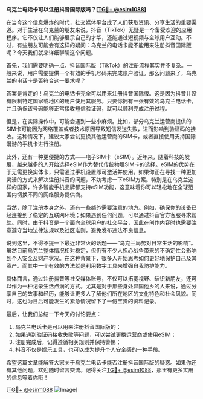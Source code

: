 **乌克兰电话卡可以注册抖音国际版吗？[[TG💪+ @esim1088](https://t.me/s/esim1088)]**

在当今这个信息爆炸的时代，社交媒体平台成了人们获取资讯、分享生活的重要渠道。对于生活在乌克兰的朋友来说，抖音（TikTok）无疑是一个备受欢迎的应用程序。它不仅让人们能够展示自己的才华，还能通过短视频与全球用户互动。不过，有些朋友可能会有这样的疑问：乌克兰的电话卡能不能用来注册抖音国际版呢？今天我们就来详细聊聊这个问题。

首先，我们需要明确一点，抖音国际版（TikTok）的注册流程其实并不复杂。一般来说，用户需要提供一个有效的手机号码来完成账户验证。那么问题来了，乌克兰的电话卡是否符合这一要求呢？

答案是肯定的！乌克兰的电话卡完全可以用来注册抖音国际版。这是因为抖音并没有限制特定国家或地区的用户使用其服务。只要你拥有一张有效的乌克兰电话卡，并且确保该号码能够正常接收短信验证码，就可以顺利完成注册过程。

但是，在实际操作中，可能会遇到一些小麻烦。比如，部分乌克兰运营商提供的SIM卡可能因为网络覆盖或者技术原因导致短信发送失败，进而影响到验证码的接收。这种情况下，建议大家尝试更换其他运营商的SIM卡，或者直接使用支持国际漫游的手机卡进行注册。

此外，还有一种更便捷的方式——电子SIM卡（eSIM）。近年来，随着科技的发展，越来越多的人开始选择eSIM作为替代传统物理SIM卡的选择。eSIM的优势在于无需更换实体卡，只需通过手机设置即可激活并使用。如果你正在寻找一种更加灵活的方式来解决注册抖音的问题，不妨考虑一下eSIM方案。特别是在乌克兰这样的国家，许多智能手机品牌都支持eSIM功能，这意味着你可以轻松地在全球范围内切换不同的网络服务提供商。

当然，除了注册本身之外，还有一些额外需要注意的地方。例如，确保你的设备已经连接到了稳定的互联网环境；如果遇到任何问题，可以通过抖音官方客服寻求帮助。同时，由于抖音是一个面向全球用户的社交平台，因此在创作内容时也需要注意遵守当地法律法规以及社区准则，避免发布违法不良信息。

说到这里，不得不提一下最近非常火的话题——“乌克兰局势对日常生活的影响”。虽然目前乌克兰整体情况相对稳定，但仍有不少人担心战争带来的不确定性会影响到个人安全及财产状况。在这种背景下，很多人开始思考如何更好地保护自己及其资产。而其中一个有效的方法就是利用数字工具来增强自我防护能力。

具体而言，通过注册抖音等社交媒体账号，不仅可以拓宽视野、结识新朋友，还可以作为一种记录生活点滴的方式。尤其是对于那些身处异国他乡的人来说，通过分享自己的故事和经历，能够让更多人了解他们所在地区的文化特色和社会风貌。同时，这也为日后可能发生的紧急情况留下了一份宝贵的资料记录。

最后，让我们总结一下今天的讨论要点：
1. 乌克兰电话卡是可以用来注册抖音国际版的；
2. 如果遇到验证码接收失败等问题，可以尝试更换运营商或使用eSIM；
3. 注册完成后，记得遵循相关规则并保持警惕；
4. 抖音不仅是娱乐工具，也可以成为提升个人安全感的一种手段。

希望这篇文章能解答大家关于乌克兰电话卡能否注册抖音国际版的疑惑。如果你还有其他问题，欢迎随时留言交流。记得关注[TG💪+ @esim1088](https://t.me/s/esim1088)，那里有更多实用的信息等着你哦！

[[TG💪+ @esim1088](https://t.me/s/esim1088) ![Image](https://i.postimg.cc/4NQfJmqS/Snipaste-2025-05-13-00-14-12.png)]